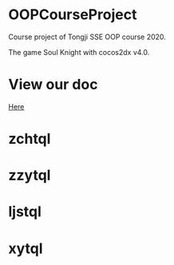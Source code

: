 # OOPCourseProject
Course project of Tongji SSE OOP course 2020.

The game Soul Knight with cocos2dx v4.0.

# View our doc
[Here](Agenda/doc.md)


# zchtql
# zzytql
# ljstql
# xytql
